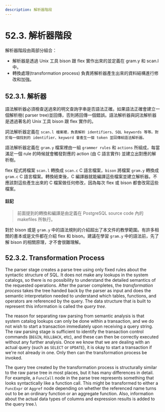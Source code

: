 ```yaml
---
description: 解析器階段
---
```


# 52.3. 解析器階段

解析器階段由兩部分組合：

* 解析器是透過 Unix 工具 bison 跟 flex  實作出來的並定義在 gram.y 和 scan.l 中。
* 轉換處理(transformation process) 負責將解析器產生出來的資料結構進行修改和加強。

## 52.3.1. 解析器

語法解析器必須檢查送過來的明文查詢字串是否語法正確。如果語法正確會建立一個解析樹( parser tree)並回傳，否則將回傳一個錯誤。語法解析器與詞法解析器是透過著名的 Unix 工具 bison 跟 flex 實作的。

詞法解析器定義在 `scan.l 檔案裡，負責解析 identifiers、SQL keywords 等等。對於每一個找到的 identifier、keyword 會產生一個 token 並回傳給語法解析器。`

語法解析器定義在 `gram.y` 檔案裡由一組 `grammer rules` 和 `actions` 所組成，每當滿足一個 rule 的時候就會觸發對應的 action (由 C 語言實作) 並建立出對應的解析樹。

flex 程式將檔案 `scan.l` 轉換成 `scan.c` C 語言檔案，`bison` 將檔案 `gram.y` 轉換成 `gram.c` C 語言檔案。轉換結束後，C 編譯器就能編譯這些檔案並建立解析器。不應該對這些產生出來的 C 檔案做任何修改，因為每次 flex 或 bison 都會改寫這些檔案。

#### 註記

> 前面提到的轉換和編譯是由定義在 PostgreSQL source code 內的 makefiles 所執行。

對於 bison 或是 `gram.y` 中的語法規則的介紹超出了本文件的教學範圍。有許多相關的書本或是文件都在介紹 flex 和 bison。建議在學習 `gram.y` 中的語法前，先了解 bison 的相關原理，才不會很難理解。

## 52.3.2. Transformation Process

The parser stage creates a parse tree using only fixed rules about the syntactic structure of SQL. It does not make any lookups in the system catalogs, so there is no possibility to understand the detailed semantics of the requested operations. After the parser completes, the _transformation process_ takes the tree handed back by the parser as input and does the semantic interpretation needed to understand which tables, functions, and operators are referenced by the query. The data structure that is built to represent this information is called the _query tree_.

The reason for separating raw parsing from semantic analysis is that system catalog lookups can only be done within a transaction, and we do not wish to start a transaction immediately upon receiving a query string. The raw parsing stage is sufficient to identify the transaction control commands (`BEGIN`, `ROLLBACK`, etc), and these can then be correctly executed without any further analysis. Once we know that we are dealing with an actual query (such as `SELECT` or `UPDATE`), it is okay to start a transaction if we're not already in one. Only then can the transformation process be invoked.

The query tree created by the transformation process is structurally similar to the raw parse tree in most places, but it has many differences in detail. For example, a `FuncCall` node in the parse tree represents something that looks syntactically like a function call. This might be transformed to either a `FuncExpr` or `Aggref` node depending on whether the referenced name turns out to be an ordinary function or an aggregate function. Also, information about the actual data types of columns and expression results is added to the query tree.\\
